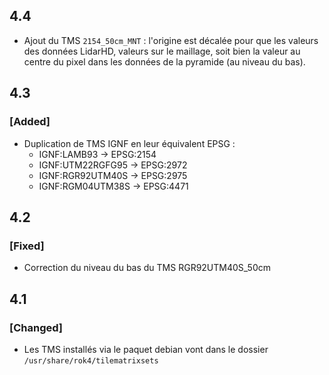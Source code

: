 ## 4.4

* Ajout du TMS `2154_50cm_MNT` : l'origine est décalée pour que les valeurs des données LidarHD, valeurs sur le maillage, soit bien la valeur au centre du pixel dans les données de la pyramide (au niveau du bas).

## 4.3

### [Added]

* Duplication de TMS IGNF en leur équivalent EPSG :
    * IGNF:LAMB93 -> EPSG:2154
    * IGNF:UTM22RGFG95 -> EPSG:2972
    * IGNF:RGR92UTM40S -> EPSG:2975
    * IGNF:RGM04UTM38S -> EPSG:4471

## 4.2

### [Fixed]

* Correction du niveau du bas du TMS RGR92UTM40S_50cm

## 4.1

### [Changed]

* Les TMS installés via le paquet debian vont dans le dossier `/usr/share/rok4/tilematrixsets`

<!-- 
### [Added]

### [Changed]

### [Deprecated]

### [Removed]

### [Fixed]

### [Security] 
-->